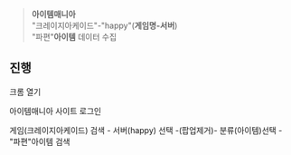 > **아이템매니아**<br>"크레이지아케이드"-"happy"(**게임명-서버**)<br> "파편"**아이템** 데이터 수집

## 진행
크롬 열기

아이템매니아 사이트 로그인

게임(크레이지아케이드) 검색 - 서버(happy) 선택 -(팝업제거)- 분류(아이템)선택 - "파편"아이템 검색
